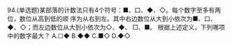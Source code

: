 


94.(单选题)某部落的计数法只有4个符号：■、口、◆、◇。每个数字至多有两位，数位从高到低的顺
序为从右到左。其中右边数位从大到小依次为■、口、◆、◇；而左边数位从大到小依次为◇、◆、
□、■。
根据上述定义，下列哪项中的数字最大？
A.☐◆
B.◆◆
C.■◇
D.◆◇
